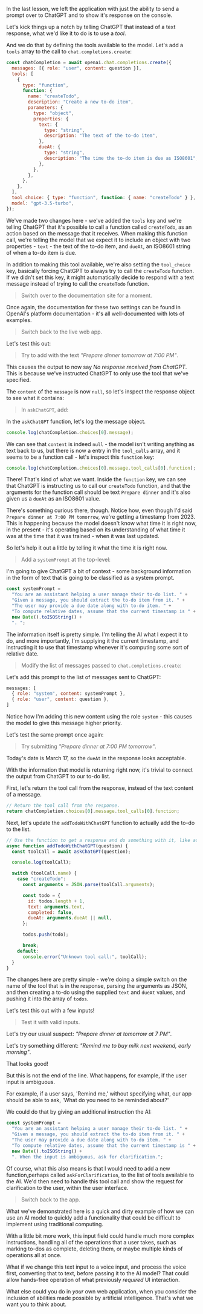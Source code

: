 In the last lesson, we left the application with just the ability to send a prompt over to ChatGPT and to show it's response on the console.

Let's kick things up a notch by telling ChatGPT that instead of a text response, what we'd like it to do is to use a _tool_.

And we do that by defining the tools available to the model. Let's add a `tools` array to the call to `chat.completions.create`:

```js
const chatCompletion = await openai.chat.completions.create({
  messages: [{ role: "user", content: question }],
  tools: [
    {
      type: "function",
      function: {
        name: "createTodo",
        description: "Create a new to-do item",
        parameters: {
          type: "object",
          properties: {
            text: {
              type: "string",
              description: "The text of the to-do item",
            },
            dueAt: {
              type: "string",
              description: "The time the to-do item is due as ISO8601",
            },
          },
        },
      },
    },
  ],
  tool_choice: { type: "function", function: { name: "createTodo" } },
  model: "gpt-3.5-turbo",
});
```

We've made two changes here - we've added the `tools` key and we're telling ChatGPT that it's possible to call a function called `createTodo`, as an action based on the message that it receives. When making this function call, we're telling the model that we expect it to include an object with two properties - `text` - the text of the to-do item, and `dueAt`, an ISO8601 string of when a to-do item is due.

In addition to making this tool available, we're also setting the `tool_choice` key, basically forcing ChatGPT to always try to call the `createTodo` function. If we didn't set this key, it might automatically decide to respond with a text message instead of trying to call the `createTodo` function.

> Switch over to the documentation site for a moment.

Once again, the documentation for these two settings can be found in OpenAI's platform documentation - it's all well-documented with lots of examples.

> Switch back to the live web app.

Let's test this out:

> Try to add with the text _"Prepare dinner tomorrow at 7:00 PM"_.

This causes the output to now say _No response received from ChatGPT_. This is because we've instructed ChatGPT to only use the tool that we've specified.

The `content` of the `message` is now `null`, so let's inspect the response object to see what it contains:

> In `askChatGPT`, add:

In the `askChatGPT` function, let's log the message object.

```js
console.log(chatCompletion.choices[0].message);
```

We can see that `content` is indeed `null` - the model isn't writing anything as text back to us, but there is now a entry in the `tool_calls` array, and it seems to be a function call - let's inspect this `function` key:

```js
console.log(chatCompletion.choices[0].message.tool_calls[0].function);
```

There! That's kind of what we want. Inside the `function` key, we can see that ChatGPT is instructing us to call our `createTodo` function, and that the arguments for the function call should be text `Prepare dinner` and it's also given us a `dueAt` as an ISO8601 value.

There's something curious there, though. Notice how, even though I'd said `Prepare dinner at 7:00 PM tomorrow`, we're getting a timestamp from 2023. This is happening because the model doesn't know what time it is right now, in the present - it's operating based on its understanding of what time it was at the time that it was trained - when it was last updated.

So let's help it out a little by telling it what the time it is right now.

> Add a `systemPrompt` at the top-level:

I'm going to give ChatGPT a bit of context - some background information in the form of text that is going to be classified as a system prompt.

```js
const systemPrompt =
  "You are an assistant helping a user manage their to-do list. " +
  "Given a message, you should extract the to-do item from it. " +
  "The user may provide a due date along with to-do item. " +
  "To compute relative dates, assume that the current timestamp is " +
  new Date().toISOString() +
  ". ";
```

The information itself is pretty simple. I'm telling the AI what I expect it to do, and more importantly, I'm supplying it the current timestamp, and instructing it to use that timestamp whenever it's computing some sort of relative date.

> Modify the list of messages passed to `chat.completions.create`:

Let's add this prompt to the list of messages sent to ChatGPT:

```js
messages: [
  { role: "system", content: systemPrompt },
  { role: "user", content: question },
]
```

Notice how I'm adding this new content using the role `system` - this causes the model to give this message higher priority.

Let's test the same prompt once again:

> Try submitting _"Prepare dinner at 7:00 PM tomorrow"_.

Today's date is March 17, so the `dueAt` in the response looks acceptable.

With the information that model is returning right now, it's trivial to connect the output from ChatGPT to our to-do list.

First, let's return the tool call from the response, instead of the text content of a message.

```js
// Return the tool call from the response.
return chatCompletion.choices[0].message.tool_calls[0].function;
```

Next, let's update the `addTodoWithChatGPT` function to actually add the to-do to the list.

```js
// Use the function to get a response and do something with it, like adding to a to-do list
async function addTodoWithChatGPT(question) {
  const toolCall = await askChatGPT(question);

  console.log(toolCall);

  switch (toolCall.name) {
    case "createTodo":
      const arguments = JSON.parse(toolCall.arguments);

      const todo = {
        id: todos.length + 1,
        text: arguments.text,
        completed: false,
        dueAt: arguments.dueAt || null,
      };

      todos.push(todo);

      break;
    default:
      console.error("Unknown tool call:", toolCall);
  }
}
```

The changes here are pretty simple - we're doing a simple switch on the name of the tool that is in the response, parsing the arguments as JSON, and then creating a to-do using the supplied `text` and `dueAt` values, and pushing it into the array of `todos`.

Let's test this out with a few inputs!

> Test it with valid inputs.

Let's try our usual suspect: _"Prepare dinner at tomorrow at 7 PM"_.

Let's try something different: _"Remind me to buy milk next weekend, early morning"_.

That looks good!

But this is not the end of the line. What happens, for example, if the user input is ambiguous.

For example, if a user says, 'Remind me,' without specifying what, our app should be able to ask, 'What do you need to be reminded about?'

We could do that by giving an additional instruction the AI:

```js
const systemPrompt =
  "You are an assistant helping a user manage their to-do list. " +
  "Given a message, you should extract the to-do item from it. " +
  "The user may provide a due date along with to-do item. " +
  "To compute relative dates, assume that the current timestamp is " +
  new Date().toISOString() +
  ". When the input is ambiguous, ask for clarification.";
```

Of course, what this also means is that I would need to add a new function,perhaps called `askForClarification`, to the list of tools available to the AI. We'd then need to handle this tool call and show the request for clarification to the user, within the user interface.

> Switch back to the app.

What we've demonstrated here is a quick and dirty example of how we can use an AI model to quickly add a functionality that could be difficult to implement using traditional computing.

With a little bit more work, this input field could handle much more complex instructions, handling all of the operations that a user takes, such as marking to-dos as complete, deleting them, or maybe multiple kinds of operations all at once.

What if we change this text input to a voice input, and process the voice first, converting that to text, before passing it to the AI model? That could allow hands-free operation of what previously _required_ UI interaction.

What else could you do in _your_ own web application, when you consider the inclusion of abilities made possible by artificial intelligence. That's what we want you to think about.
